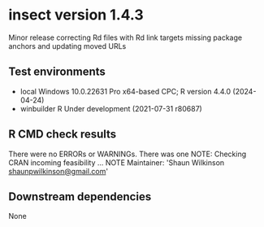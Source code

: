 # insect version 1.4.3

Minor release correcting Rd files with Rd link targets missing package anchors and updating moved URLs


## Test environments

 * local Windows 10.0.22631 Pro x64-based CPC; R version 4.4.0 (2024-04-24)
 * winbuilder R Under development (2021-07-31 r80687)

## R CMD check results

There were no ERRORs or WARNINGs. There was one NOTE: Checking CRAN incoming feasibility ... NOTE Maintainer: 'Shaun Wilkinson <shaunpwilkinson@gmail.com>'

## Downstream dependencies

None

